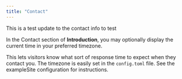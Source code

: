 ```yaml
---
title: "Contact"
---
```

This is a test update to the contact info to test

In the Contact section of **Introduction**, you may optionally display the current time in your preferred timezone.

This lets visitors know what sort of response time to expect when they contact you. The timezone is easily set in the `config.toml` file. See the exampleSite configuration for instructions.
